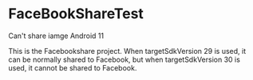 # FaceBookShareTest
Can't share iamge Android 11


This is the Facebookshare project. When targetSdkVersion 29 is used, it can be normally shared to Facebook, but when targetSdkVersion 30 is used, it cannot be shared to Facebook.
